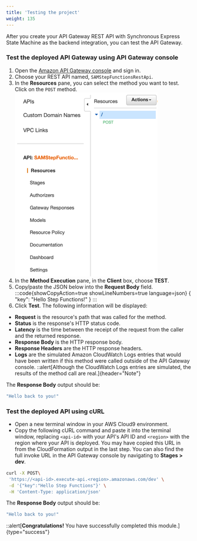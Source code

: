 ```yaml
---
title: 'Testing the project'
weight: 135
---
```


After you create your API Gateway REST API with Synchronous Express State Machine as the backend integration, you can test the API Gateway.

### Test the deployed API Gateway using API Gateway console

1. Open the [Amazon API Gateway console](https://console.aws.amazon.com/apigateway/) and sign in.
2. Choose your REST API named, `SAMStepFunctionsRestApi`.
3. In the **Resources** pane, you can select the method you want to test. Click on the `POST` method.
   ![API Gateway POST](/static/img/module-11/api-gateway-testing.png)
4. In the **Method Execution** pane, in the **Client** box, choose **TEST**.
5. Copy/paste the JSON below into the **Request Body** field.
   :::code{showCopyAction=true showLineNumbers=true language=json}
   {
   "key": "Hello Step Functions!"
   }
   :::
6. Click **Test**. The following information will be displayed:

- **Request** is the resource's path that was called for the method.
- **Status** is the response's HTTP status code.
- **Latency** is the time between the receipt of the request from the caller and the returned response.
- **Response Body** is the HTTP response body.
- **Response Headers** are the HTTP response headers.
- **Logs** are the simulated Amazon CloudWatch Logs entries that would have been written if this method were called outside of the API Gateway console.
  ::alert[Although the CloudWatch Logs entries are simulated, the results of the method call are real.]{header="Note"}

The **Response Body** output should be:

```bash
"Hello back to you!"
```

### Test the deployed API using cURL

- Open a new terminal window in your AWS Cloud9 environment.
- Copy the following cURL command and paste it into the terminal window, replacing `<api-id>` with your API's API ID and `<region>` with the region where your API is deployed. You may have copied this URL in from the CloudFormation output in the last step. You can also find the full invoke URL in the API Gateway console by navigating to **Stages > dev**.

```bash
curl -X POST\
 'https://<api-id>.execute-api.<region>.amazonaws.com/dev' \
 -d '{"key":"Hello Step Functions"}' \
 -H 'Content-Type: application/json'
```

The **Response Body** output should be:

```bash
"Hello back to you!"
```

::alert[**Congratulations!** You have successfully completed this module.]{type="success"}
